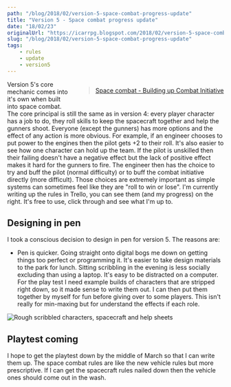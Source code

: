 ```yaml
---
path: "/blog/2018/02/version-5-space-combat-progress-update"
title: "Version 5 - Space combat progress update"
date: "18/02/23"
originalUrl: "https://icarrpg.blogspot.com/2018/02/version-5-space-combat-progress-update.html"
slug: "/blog/2018/02/version-5-space-combat-progress-update"
tags:
    - rules
    - update
    - version5
---
```

<div style="float:right; margin:0 0 15px 15px">

> [Space combat - Building up Combat Initiative](https://trello.com/c/V6TKxN4h/151-space-combat-building-up-combat-initiative)

</div>Version 5's core mechanic comes into it's own when built into space combat. The core principal is still the same as in version 4: every player character has a job to do, they roll skills to keep the spacecraft together and help the gunners shoot. Everyone (except the gunners) has more options and the effect of any action is more obvious. For example, if an engineer chooses to put power to the engines then the pilot gets +2 to their roll.  It's also easier to see how one character can hold up the team. If the pilot is unskilled then their failing doesn't have a negative effect but the lack of positive effect makes it hard for the gunners to fire. The engineer then has the choice to try and buff the pilot (normal difficulty) or to buff the combat initiative directly (more difficult). Those choices are extremely important as simple systems can sometimes feel like they are "roll to win or lose".  I'm currently writing up the rules in Trello, you can see them (and my progress) on the right. It's free to use, click through and see what I'm up to.  

## Designing in pen

I took a conscious decision to design in pen for version 5. The reasons are:  

*   Pen is quicker. Going straight onto digital bogs me down on getting things too perfect or programming it. It's easier to take design materials to the park for lunch. Sitting scribbling in the evening is less socially excluding than using a laptop. It's easy to be distracted on a computer.  For the play test I need example builds of characters that are stripped right down, so it made sense to write them out. I can then put them together by myself for fun before giving over to some players. This isn't really for min-maxing but for understand the effects if each role.  

![](https://imgur.com/CYTfhJc.png "Rough scribbled characters, spacecraft and help sheets") 

## Playtest coming

I hope to get the playtest down by the middle of March so that I can write them up. The space combat rules are like the new vehicle rules but more prescriptive. If I can get the spacecraft rules nailed down then the vehicle ones should come out in the wash.  